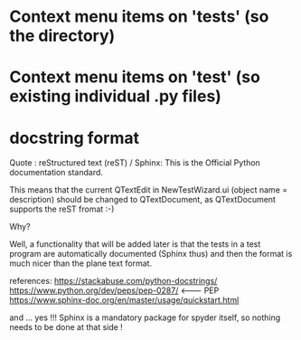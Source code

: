 # Context menu items on 'tests' (so the directory)





# Context menu items on 'test' (so existing individual .py files)





# docstring format

Quote : reStructured text (reST) / Sphinx: This is the Official Python documentation standard.

This means that the current QTextEdit in NewTestWizard.ui (object name = description) 
should be changed to QTextDocument, as QTextDocument supports the reST fromat :-)

Why?

Well, a functionality that will be added later is that the tests in a test program
are automatically documented (Sphinx thus) and then the format is much nicer
than the plane text format.

references:
    https://stackabuse.com/python-docstrings/
    https://www.python.org/dev/peps/pep-0287/ <--- PEP
    https://www.sphinx-doc.org/en/master/usage/quickstart.html
    
    
and ... yes !!! Sphinx is a mandatory package for spyder itself, so nothing
needs to be done at that side !
    